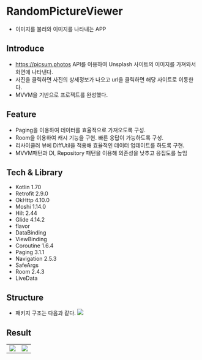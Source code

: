 # RandomPictureViewer

+ 이미지를 불러와 이미지를 나타내는 APP

## Introduce

+ https://picsum.photos API를 이용하여 Unsplash 사이트의 이미지를 가져와서 화면에 나타낸다.
+ 사진을 클릭하면 사진의 상세정보가 나오고 url을 클릭하면 해당 사이트로 이동한다.
+ MVVM을 기반으로 프로젝트를 완성했다.

## Feature

+ Paging을 이용하여 데이터를 효율적으로 가져오도록 구성.
+ Room을 이용하여 캐시 기능을 구현. 빠른 응답이 가능하도록 구성.
+ 리사이클러 뷰에 DiffUtil을 적용해 효율적인 데이터 업데이트를 하도록 구현.
+ MVVM패턴과 DI, Repository 패턴을 이용해 의존성을 낮추고 응집도를 높임

## Tech & Library

+ Kotlin 1.70
+ Retrofit 2.9.0
+ OkHttp 4.10.0
+ Moshi 1.14.0
+ Hilt 2.44
+ Glide 4.14.2
+ flavor
+ DataBinding
+ ViewBinding
+ Coroutine 1.6.4
+ Paging 3.1.1
+ Navigation 2.5.3
+ SafeArgs
+ Room 2.4.3
+ LiveData

## Structure

+ 패키지 구조는 다음과 같다.
  <img src=https://user-images.githubusercontent.com/59912150/213119427-fee58574-f103-40e3-a6de-f232f9043a9c.png>

## Result

<table>
<tr>
<td><img src=https://user-images.githubusercontent.com/59912150/213112316-b4144902-dbd4-4cba-9adc-c4e41f2b18b4.png></td>
<td><img src=https://user-images.githubusercontent.com/59912150/213112306-c48539af-b72b-4f08-81b1-71b56d415f92.png></td>
</tr>
</table>
